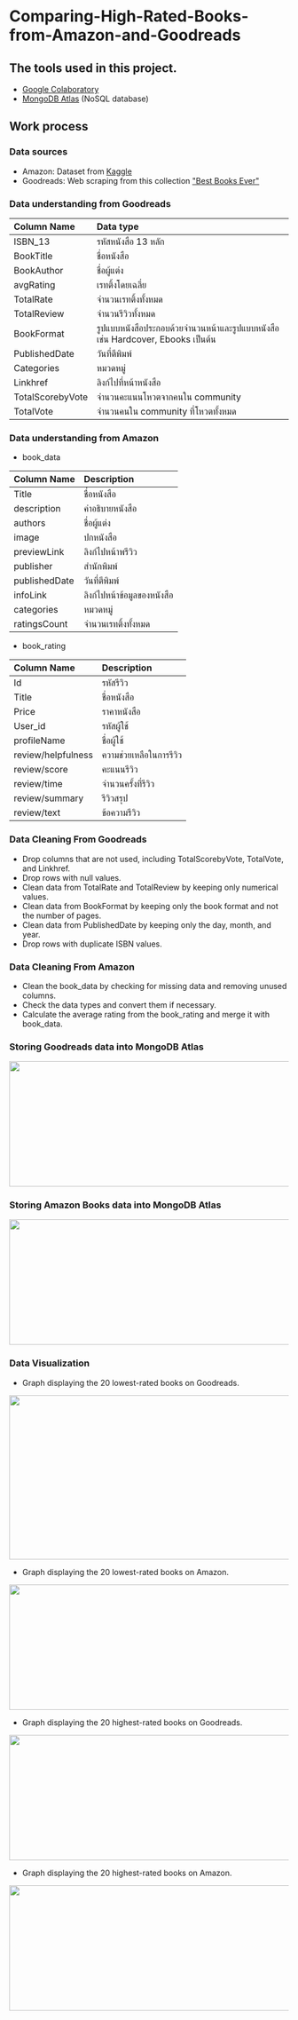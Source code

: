 # Comparing-High-Rated-Books-from-Amazon-and-Goodreads
## The tools used in this project.
- [Google Colaboratory](https://colab.research.google.com/)
- [MongoDB Atlas](https://www.mongodb.com/cloud/atlas/register) (NoSQL database)

## Work process
### Data sources
- Amazon: Dataset from [Kaggle](https://drive.google.com/drive/folders/1IUBq38A2Mg0Yg-921UvA0zlbnOPTsr-0?usp=sharing)
- Goodreads: Web scraping from this collection ["Best Books Ever"](https://www.goodreads.com/list/show/1.Best_Books_Ever?page=1)

### Data understanding from Goodreads

| Column Name  | Data type |
|:---|:---| 
|ISBN_13  |รหัสหนังสือ 13 หลัก
|BookTitle  |ชื่อหนังสือ
|BookAuthor  |ชื่อผู้แต่ง
|avgRating  |เรทติ้งโดยเฉลี่ย
|TotalRate  |จำนวนเรทติ้งทั้งหมด
|TotalReview  |จำนวนรีวิวทั้งหมด
|BookFormat  |รูปแบบหนังสือประกอบด้วยจำนวนหน้าและรูปแบบหนังสือเช่น Hardcover, Ebooks เป็นต้น
|PublishedDate  |วันที่ตีพิมพ์
|Categories  |หมวดหมู่
|Linkhref  |ลิงก์ไปที่หน้าหนังสือ
|TotalScorebyVote  |จำนวนคะแนนโหวตจากคนใน community
|TotalVote  |จำนวนคนใน community ที่โหวตทั้งหมด

### Data understanding from Amazon
 - book_data

| Column Name  | Description |
|:---|:---|
|Title  |ชื่อหนังสือ
|description  |คำอธิบายหนังสือ
|authors  |ชื่อผู้แต่ง
|image  |ปกหนังสือ
|previewLink  |ลิงก์ไปหน้าพรีวิว
|publisher  |สำนักพิมพ์
|publishedDate  |วันที่ตีพิมพ์
|infoLink  |ลิงก์ไปหน้าข้อมูลของหนังสือ
|categories   |หมวดหมู่
|ratingsCount  |จำนวนเรทติ้งทั้งหมด

- book_rating

| Column Name  | Description |
|:---|:---|
|Id  |รหัสรีวิว
|Title  |ชื่อหนังสือ
|Price  |ราคาหนังสือ
|User_id  |รหัสผู้ใช้
|profileName  |ชื่อผู้ใช้
|review/helpfulness  |ความช่วยเหลือในการรีวิว
|review/score  |คะแนนรีวิว
|review/time  |จำนวนครั้งที่รีวิว
|review/summary  |รีวิวสรุป
|review/text  |ข้อความรีวิว

### Data Cleaning From Goodreads
- Drop columns that are not used, including TotalScorebyVote, TotalVote, and Linkhref.
- Drop rows with null values.
- Clean data from TotalRate and TotalReview by keeping only numerical values.
- Clean data from BookFormat by keeping only the book format and not the number of pages.
- Clean data from PublishedDate by keeping only the day, month, and year.
- Drop rows with duplicate ISBN values.

### Data Cleaning From Amazon
- Clean the book_data by checking for missing data and removing unused columns.
- Check the data types and convert them if necessary.
- Calculate the average rating from the book_rating and merge it with book_data.

### Storing Goodreads data into MongoDB Atlas

<p align="center">
  <img width="543" height="226" src="https://github.com/Boat2356/Comparing-High-Rated-Books-from-Amazon-and-Goodreads/assets/140761543/2364f0ae-e26e-4ee2-a251-4d65dec307f6">
</p>

### Storing Amazon Books data into MongoDB Atlas

<p align="center">
  <img width="543" height="226" src="https://github.com/Boat2356/Comparing-High-Rated-Books-from-Amazon-and-Goodreads/assets/140761543/426ae7a2-ca6a-4f59-bdf1-5c7779c718a4">
</p>

### Data Visualization
- Graph displaying the 20 lowest-rated books on Goodreads.

<p align="center">
  <img width="543" height="296" src="https://github.com/Boat2356/Comparing-High-Rated-Books-from-Amazon-and-Goodreads/assets/140761543/f73c78ec-d020-47b8-aa5c-c6d3de73ca9c">
</p>

- Graph displaying the 20 lowest-rated books on Amazon.

<p align="center">
  <img width="543" height="226" src="https://github.com/Boat2356/Comparing-High-Rated-Books-from-Amazon-and-Goodreads/assets/140761543/2b5561a3-6609-46e4-9568-091a2da54963">
</p>

- Graph displaying the 20 highest-rated books on Goodreads.

<p align="center">
  <img width="543" height="226" src="https://github.com/Boat2356/Comparing-High-Rated-Books-from-Amazon-and-Goodreads/assets/140761543/c28f6dca-a8c2-4934-a808-0bae74c06a81">
</p>

- Graph displaying the 20 highest-rated books on Amazon.

<p align="center">
  <img width="543" height="226" src="https://github.com/Boat2356/Comparing-High-Rated-Books-from-Amazon-and-Goodreads/assets/140761543/9b6ee62f-8757-42ae-8618-df4fad09fd83">
</p>

